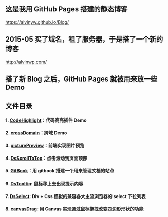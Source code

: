 ﻿## 这是我用 GitHub Pages 搭建的静态博客 

<a target="_blank" href="https://alvinyw.github.io/Blog/">https://alvinyw.github.io/Blog/</a>

## 2015-05 买了域名，租了服务器，于是搭了一个新的博客

<a target="_blank" href="http://alvinwp.com/">http://alvinwp.com/</a>

## 搭了新 Blog 之后，GitHub Pages 就被用来放一些 Demo

## 文件目录

#### 1. [CodeHighlight](https://github.com/Alvinyw/CodeHighlight)：代码高亮插件 Demo
#### 2. [crossDomain](https://github.com/Alvinyw/crossDomain)：跨域 Demo
#### 3. [picturePreview](https://github.com/Alvinyw/picturePreview)：前端实现图片预览
#### 4. [DsScrollToTop](https://github.com/Alvinyw/DsScrollToTop)：点击滚动到页面顶部
#### 5. [GitBook](https://github.com/Alvinyw/GitBook)：用 gitbook 搭建一个用来管理文档的站点
#### 6. [DsTooltip](https://github.com/Alvinyw/DsTooltip): 鼠标移上去出现提示内容
#### 7. [DsSelect](https://github.com/Alvinyw/DsSelect): Div + Css 模拟的兼容各大主流浏览器的 select 下拉列表
#### 8. [canvasDrag](https://github.com/Alvinyw/canvasDrag): 用 Canvas 实现通过鼠标拖拽改变四边形形状的功能